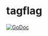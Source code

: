 # tagflag

[![GoDoc](https://godoc.org/github.com/anacrolix/tagflag?status.svg)](https://godoc.org/github.com/anacrolix/tagflag)
